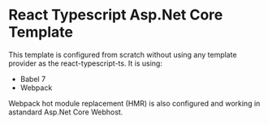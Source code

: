# React Typescript Asp.Net Core Template
This template is configured from scratch without using any template provider as the react-typescript-ts.
It is using:
- Babel 7
- Webpack

Webpack hot module replacement (HMR) is also configured and working in astandard Asp.Net Core Webhost.
